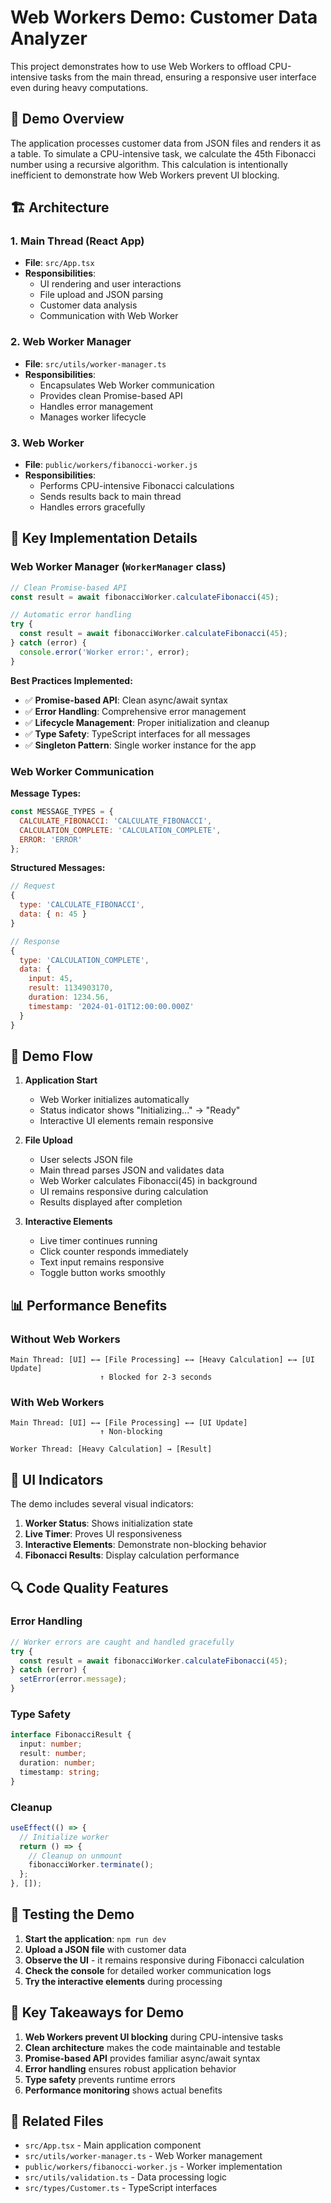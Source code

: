# Web Workers Demo: Customer Data Analyzer

This project demonstrates how to use Web Workers to offload CPU-intensive tasks from the main thread, ensuring a responsive user interface even during heavy computations.

## 🎯 Demo Overview

The application processes customer data from JSON files and renders it as a table. To simulate a CPU-intensive task, we calculate the 45th Fibonacci number using a recursive algorithm. This calculation is intentionally inefficient to demonstrate how Web Workers prevent UI blocking.

## 🏗️ Architecture

### 1. Main Thread (React App)
- **File**: `src/App.tsx`
- **Responsibilities**:
  - UI rendering and user interactions
  - File upload and JSON parsing
  - Customer data analysis
  - Communication with Web Worker

### 2. Web Worker Manager
- **File**: `src/utils/worker-manager.ts`
- **Responsibilities**:
  - Encapsulates Web Worker communication
  - Provides clean Promise-based API
  - Handles error management
  - Manages worker lifecycle

### 3. Web Worker
- **File**: `public/workers/fibanocci-worker.js`
- **Responsibilities**:
  - Performs CPU-intensive Fibonacci calculations
  - Sends results back to main thread
  - Handles errors gracefully

## 🔧 Key Implementation Details

### Web Worker Manager (`WorkerManager` class)

```typescript
// Clean Promise-based API
const result = await fibonacciWorker.calculateFibonacci(45);

// Automatic error handling
try {
  const result = await fibonacciWorker.calculateFibonacci(45);
} catch (error) {
  console.error('Worker error:', error);
}
```

**Best Practices Implemented:**
- ✅ **Promise-based API**: Clean async/await syntax
- ✅ **Error Handling**: Comprehensive error management
- ✅ **Lifecycle Management**: Proper initialization and cleanup
- ✅ **Type Safety**: TypeScript interfaces for all messages
- ✅ **Singleton Pattern**: Single worker instance for the app

### Web Worker Communication

**Message Types:**
```javascript
const MESSAGE_TYPES = {
  CALCULATE_FIBONACCI: 'CALCULATE_FIBONACCI',
  CALCULATION_COMPLETE: 'CALCULATION_COMPLETE',
  ERROR: 'ERROR'
};
```

**Structured Messages:**
```javascript
// Request
{
  type: 'CALCULATE_FIBONACCI',
  data: { n: 45 }
}

// Response
{
  type: 'CALCULATION_COMPLETE',
  data: {
    input: 45,
    result: 1134903170,
    duration: 1234.56,
    timestamp: '2024-01-01T12:00:00.000Z'
  }
}
```

## 🚀 Demo Flow

1. **Application Start**
   - Web Worker initializes automatically
   - Status indicator shows "Initializing..." → "Ready"
   - Interactive UI elements remain responsive

2. **File Upload**
   - User selects JSON file
   - Main thread parses JSON and validates data
   - Web Worker calculates Fibonacci(45) in background
   - UI remains responsive during calculation
   - Results displayed after completion

3. **Interactive Elements**
   - Live timer continues running
   - Click counter responds immediately
   - Text input remains responsive
   - Toggle button works smoothly

## 📊 Performance Benefits

### Without Web Workers
```
Main Thread: [UI] ←→ [File Processing] ←→ [Heavy Calculation] ←→ [UI Update]
                    ↑ Blocked for 2-3 seconds
```

### With Web Workers
```
Main Thread: [UI] ←→ [File Processing] ←→ [UI Update]
                    ↑ Non-blocking

Worker Thread: [Heavy Calculation] → [Result]
```

## 🎨 UI Indicators

The demo includes several visual indicators:

1. **Worker Status**: Shows initialization state
2. **Live Timer**: Proves UI responsiveness
3. **Interactive Elements**: Demonstrate non-blocking behavior
4. **Fibonacci Results**: Display calculation performance

## 🔍 Code Quality Features

### Error Handling
```typescript
// Worker errors are caught and handled gracefully
try {
  const result = await fibonacciWorker.calculateFibonacci(45);
} catch (error) {
  setError(error.message);
}
```

### Type Safety
```typescript
interface FibonacciResult {
  input: number;
  result: number;
  duration: number;
  timestamp: string;
}
```

### Cleanup
```typescript
useEffect(() => {
  // Initialize worker
  return () => {
    // Cleanup on unmount
    fibonacciWorker.terminate();
  };
}, []);
```

## 🧪 Testing the Demo

1. **Start the application**: `npm run dev`
2. **Upload a JSON file** with customer data
3. **Observe the UI** - it remains responsive during Fibonacci calculation
4. **Check the console** for detailed worker communication logs
5. **Try the interactive elements** during processing

## 📝 Key Takeaways for Demo

1. **Web Workers prevent UI blocking** during CPU-intensive tasks
2. **Clean architecture** makes the code maintainable and testable
3. **Promise-based API** provides familiar async/await syntax
4. **Error handling** ensures robust application behavior
5. **Type safety** prevents runtime errors
6. **Performance monitoring** shows actual benefits

## 🔗 Related Files

- `src/App.tsx` - Main application component
- `src/utils/worker-manager.ts` - Web Worker management
- `public/workers/fibanocci-worker.js` - Worker implementation
- `src/utils/validation.ts` - Data processing logic
- `src/types/Customer.ts` - TypeScript interfaces 